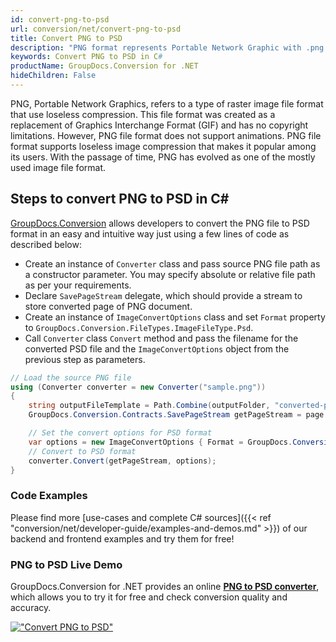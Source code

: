 ```yaml
---
id: convert-png-to-psd
url: conversion/net/convert-png-to-psd
title: Convert PNG to PSD
description: "PNG format represents Portable Network Graphic with .png extension. Learn how to convert PNG to PSD file programmatically in C# language using GroupDocs.Conversion for .NET library."
keywords: Convert PNG to PSD in C#
productName: GroupDocs.Conversion for .NET
hideChildren: False
---
```


PNG, Portable Network Graphics, refers to a type of raster image file format that use loseless compression. This file format was created as a replacement of Graphics Interchange Format (GIF) and has no copyright limitations. However, PNG file format does not support animations. PNG file format supports loseless image compression that makes it popular among its users. With the passage of time, PNG has evolved as one of the mostly used image file format.

## Steps to convert PNG to PSD in C#

[GroupDocs.Conversion](https://products.groupdocs.com/conversion/net) allows developers to convert the PNG file to PSD format in an easy and intuitive way just using a few lines of code as described below:

* Create an instance of `Converter` class and pass source PNG file path as a constructor parameter. You may specify absolute or relative file path as per your requirements. 
* Declare `SavePageStream` delegate, which should provide a stream to store converted page of PNG document.
* Create an instance of `ImageConvertOptions` class and set `Format` property to `GroupDocs.Conversion.FileTypes.ImageFileType.Psd`.
* Call `Converter` class `Convert` method and pass the filename for the converted PSD file and the `ImageConvertOptions` object from the previous step as parameters.

```csharp
// Load the source PNG file
using (Converter converter = new Converter("sample.png"))
{
    string outputFileTemplate = Path.Combine(outputFolder, "converted-page-{0}.psd");
    GroupDocs.Conversion.Contracts.SavePageStream getPageStream = page => new FileStream(string.Format(outputFileTemplate, page), FileMode.Create);

    // Set the convert options for PSD format
    var options = new ImageConvertOptions { Format = GroupDocs.Conversion.FileTypes.ImageFileType.Psd };   
    // Convert to PSD format
    converter.Convert(getPageStream, options);
}
```

### Code Examples

Please find more [use-cases and complete C# sources]({{< ref "conversion/net/developer-guide/examples-and-demos.md" >}}) of our backend and frontend examples and try them for free!

### PNG to PSD Live Demo

GroupDocs.Conversion for .NET provides an online [**PNG to PSD converter**](https://products.groupdocs.app/conversion/png-to-psd), which allows you to try it for free and check conversion quality and accuracy.

[!["Convert PNG to PSD"](conversion/net/images/convert-to-psd/convert-png-to-psd.png)](https://products.groupdocs.app/conversion/png-to-psd)